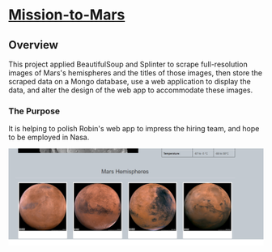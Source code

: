 # [Mission-to-Mars](https://summerginger.github.io/Mission-to-Mars/)
## Overview
This project applied BeautifulSoup and Splinter to scrape full-resolution images of Mars's hemispheres and the titles of those images, then store the scraped data on a Mongo database, use a web application to display the data, and alter the design of the web app to accommodate these images.
### The Purpose
It is helping to polish Robin's web app to impress the hiring team, and hope to be employed in Nasa.

![Hemispheres](https://github.com/summerginger/Mission-to-Mars/blob/main/templates/Hemispheres.png)
